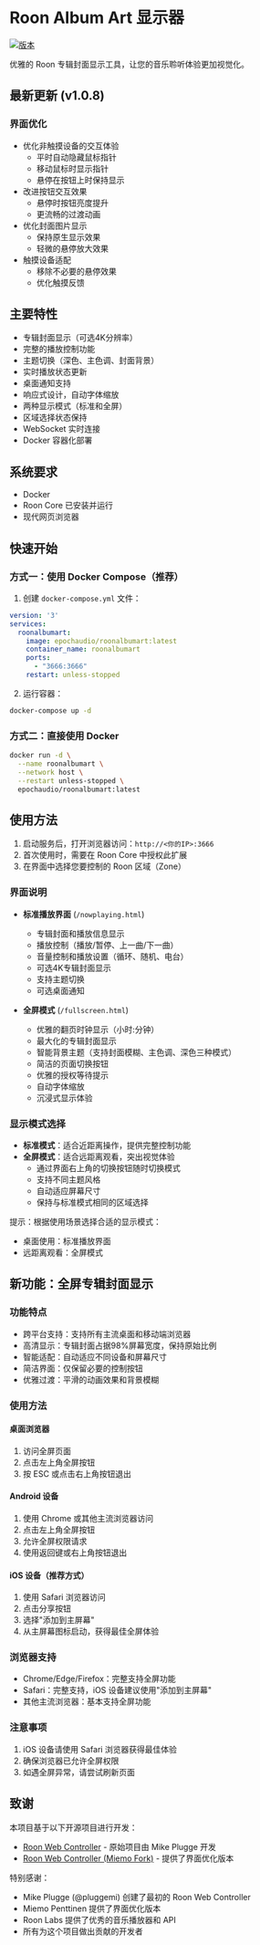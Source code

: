 # Roon Album Art 显示器

[![版本](https://img.shields.io/badge/版本-1.0.8-blue.svg)](https://github.com/your-repo/roonalbumart)

优雅的 Roon 专辑封面显示工具，让您的音乐聆听体验更加视觉化。

## 最新更新 (v1.0.8)

### 界面优化
- 优化非触摸设备的交互体验
  - 平时自动隐藏鼠标指针
  - 移动鼠标时显示指针
  - 悬停在按钮上时保持显示
- 改进按钮交互效果
  - 悬停时按钮亮度提升
  - 更流畅的过渡动画
- 优化封面图片显示
  - 保持原生显示效果
  - 轻微的悬停放大效果
- 触摸设备适配
  - 移除不必要的悬停效果
  - 优化触摸反馈

## 主要特性

- 专辑封面显示（可选4K分辨率）
- 完整的播放控制功能
- 主题切换（深色、主色调、封面背景）
- 实时播放状态更新
- 桌面通知支持
- 响应式设计，自动字体缩放
- 两种显示模式（标准和全屏）
- 区域选择状态保持
- WebSocket 实时连接
- Docker 容器化部署

## 系统要求

- Docker
- Roon Core 已安装并运行
- 现代网页浏览器

## 快速开始

### 方式一：使用 Docker Compose（推荐）

1. 创建 `docker-compose.yml` 文件：
```yaml
version: '3'
services:
  roonalbumart:
    image: epochaudio/roonalbumart:latest
    container_name: roonalbumart
    ports:
      - "3666:3666"
    restart: unless-stopped
```

2. 运行容器：
```bash
docker-compose up -d
```

### 方式二：直接使用 Docker

```bash
docker run -d \
  --name roonalbumart \
  --network host \
  --restart unless-stopped \
  epochaudio/roonalbumart:latest

```

## 使用方法

1. 启动服务后，打开浏览器访问：`http://<你的IP>:3666`
2. 首次使用时，需要在 Roon Core 中授权此扩展
3. 在界面中选择您要控制的 Roon 区域（Zone）

### 界面说明

- **标准播放界面** (`/nowplaying.html`)
  - 专辑封面和播放信息显示
  - 播放控制（播放/暂停、上一曲/下一曲）
  - 音量控制和播放设置（循环、随机、电台）
  - 可选4K专辑封面显示
  - 支持主题切换
  - 可选桌面通知

- **全屏模式** (`/fullscreen.html`)
  - 优雅的翻页时钟显示（小时:分钟）
  - 最大化的专辑封面显示
  - 智能背景主题（支持封面模糊、主色调、深色三种模式）
  - 简洁的页面切换按钮
  - 优雅的授权等待提示
  - 自动字体缩放
  - 沉浸式显示体验

### 显示模式选择
- **标准模式**：适合近距离操作，提供完整控制功能
- **全屏模式**：适合远距离观看，突出视觉体验
  - 通过界面右上角的切换按钮随时切换模式
  - 支持不同主题风格
  - 自动适应屏幕尺寸
  - 保持与标准模式相同的区域选择

提示：根据使用场景选择合适的显示模式：
- 桌面使用：标准播放界面
- 远距离观看：全屏模式


## 新功能：全屏专辑封面显示

### 功能特点
- 跨平台支持：支持所有主流桌面和移动端浏览器
- 高清显示：专辑封面占据98%屏幕宽度，保持原始比例
- 智能适配：自动适应不同设备和屏幕尺寸
- 简洁界面：仅保留必要的控制按钮
- 优雅过渡：平滑的动画效果和背景模糊

### 使用方法

#### 桌面浏览器
1. 访问全屏页面
2. 点击左上角全屏按钮
3. 按 ESC 或点击右上角按钮退出

#### Android 设备
1. 使用 Chrome 或其他主流浏览器访问
2. 点击左上角全屏按钮
3. 允许全屏权限请求
4. 使用返回键或右上角按钮退出

#### iOS 设备（推荐方式）
1. 使用 Safari 浏览器访问
2. 点击分享按钮
3. 选择"添加到主屏幕"
4. 从主屏幕图标启动，获得最佳全屏体验

### 浏览器支持
- Chrome/Edge/Firefox：完整支持全屏功能
- Safari：完整支持，iOS 设备建议使用"添加到主屏幕"
- 其他主流浏览器：基本支持全屏功能

### 注意事项
1. iOS 设备请使用 Safari 浏览器获得最佳体验
2. 确保浏览器已允许全屏权限
3. 如遇全屏异常，请尝试刷新页面


## 致谢

本项目基于以下开源项目进行开发：

- [Roon Web Controller](https://github.com/pluggemi/roon-web-controller) - 原始项目由 Mike Plugge 开发
- [Roon Web Controller (Miemo Fork)](https://github.com/miemo/roon-web-controller) - 提供了界面优化版本

特别感谢：
- Mike Plugge (@pluggemi) 创建了最初的 Roon Web Controller
- Miemo Penttinen 提供了界面优化版本
- Roon Labs 提供了优秀的音乐播放器和 API
- 所有为这个项目做出贡献的开发者

